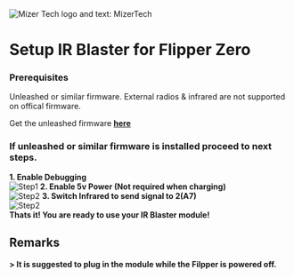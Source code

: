 <picture>
    <source media="(prefers-color-scheme: dark)" srcset="/.g/BannerD.png">
    <source media="(prefers-color-scheme: light)" srcset="/.g/BannerL.png">
    <img
        alt="Mizer Tech logo and text: MizerTech">
</picture>

# Setup IR Blaster for Flipper Zero
<h3> Prerequisites </h3>
Unleashed or similar firmware. External radios & infrared are not supported on offical firmware.

 Get the unleashed firmware <strong> [here](https://github.com/DarkFlippers/unleashed-firmware) </strong> <br>

<h3> If unleashed or similar firmware is installed proceed to next steps. </h3>

<strong> 1.  Enable Debugging </strong> <br> ![Step1](./Media/Debug.gif) 
<strong> 2. Enable 5v Power (Not required when charging) </strong> <br> ![Step2](./Media/GPIO5V.gif) 
<strong> 3. Switch Infrared to send signal to 2(A7) </strong> <br> ![Step2](./Media/InfraredDebug.gif) <br>
<strong> Thats it! You are ready to use your IR Blaster module! </strong> <br>

<h2>Remarks</h2>
<strong>> It is suggested to plug in the module while the Filpper is powered off. </strong>
